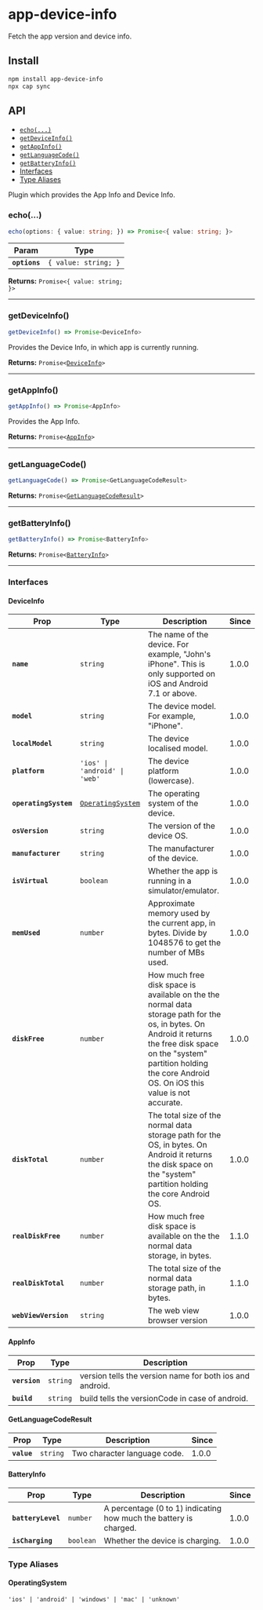 # app-device-info

Fetch the app version and device info.

## Install

```bash
npm install app-device-info
npx cap sync
```

## API

<docgen-index>

* [`echo(...)`](#echo)
* [`getDeviceInfo()`](#getdeviceinfo)
* [`getAppInfo()`](#getappinfo)
* [`getLanguageCode()`](#getlanguagecode)
* [`getBatteryInfo()`](#getbatteryinfo)
* [Interfaces](#interfaces)
* [Type Aliases](#type-aliases)

</docgen-index>

<docgen-api>
<!--Update the source file JSDoc comments and rerun docgen to update the docs below-->

Plugin which provides the App Info and Device Info.

### echo(...)

```typescript
echo(options: { value: string; }) => Promise<{ value: string; }>
```

| Param         | Type                            |
| ------------- | ------------------------------- |
| **`options`** | <code>{ value: string; }</code> |

**Returns:** <code>Promise&lt;{ value: string; }&gt;</code>

--------------------


### getDeviceInfo()

```typescript
getDeviceInfo() => Promise<DeviceInfo>
```

Provides the Device Info, in which app is currently running.

**Returns:** <code>Promise&lt;<a href="#deviceinfo">DeviceInfo</a>&gt;</code>

--------------------


### getAppInfo()

```typescript
getAppInfo() => Promise<AppInfo>
```

Provides the App Info.

**Returns:** <code>Promise&lt;<a href="#appinfo">AppInfo</a>&gt;</code>

--------------------


### getLanguageCode()

```typescript
getLanguageCode() => Promise<GetLanguageCodeResult>
```

**Returns:** <code>Promise&lt;<a href="#getlanguagecoderesult">GetLanguageCodeResult</a>&gt;</code>

--------------------


### getBatteryInfo()

```typescript
getBatteryInfo() => Promise<BatteryInfo>
```

**Returns:** <code>Promise&lt;<a href="#batteryinfo">BatteryInfo</a>&gt;</code>

--------------------


### Interfaces


#### DeviceInfo

| Prop                  | Type                                                        | Description                                                                                                                                                                                                                         | Since |
| --------------------- | ----------------------------------------------------------- | ----------------------------------------------------------------------------------------------------------------------------------------------------------------------------------------------------------------------------------- | ----- |
| **`name`**            | <code>string</code>                                         | The name of the device. For example, "John's iPhone". This is only supported on iOS and Android 7.1 or above.                                                                                                                       | 1.0.0 |
| **`model`**           | <code>string</code>                                         | The device model. For example, "iPhone".                                                                                                                                                                                            | 1.0.0 |
| **`localModel`**      | <code>string</code>                                         | The device localised model.                                                                                                                                                                                                         | 1.0.0 |
| **`platform`**        | <code>'ios' \| 'android' \| 'web'</code>                    | The device platform (lowercase).                                                                                                                                                                                                    | 1.0.0 |
| **`operatingSystem`** | <code><a href="#operatingsystem">OperatingSystem</a></code> | The operating system of the device.                                                                                                                                                                                                 | 1.0.0 |
| **`osVersion`**       | <code>string</code>                                         | The version of the device OS.                                                                                                                                                                                                       | 1.0.0 |
| **`manufacturer`**    | <code>string</code>                                         | The manufacturer of the device.                                                                                                                                                                                                     | 1.0.0 |
| **`isVirtual`**       | <code>boolean</code>                                        | Whether the app is running in a simulator/emulator.                                                                                                                                                                                 | 1.0.0 |
| **`memUsed`**         | <code>number</code>                                         | Approximate memory used by the current app, in bytes. Divide by 1048576 to get the number of MBs used.                                                                                                                              | 1.0.0 |
| **`diskFree`**        | <code>number</code>                                         | How much free disk space is available on the the normal data storage path for the os, in bytes. On Android it returns the free disk space on the "system" partition holding the core Android OS. On iOS this value is not accurate. | 1.0.0 |
| **`diskTotal`**       | <code>number</code>                                         | The total size of the normal data storage path for the OS, in bytes. On Android it returns the disk space on the "system" partition holding the core Android OS.                                                                    | 1.0.0 |
| **`realDiskFree`**    | <code>number</code>                                         | How much free disk space is available on the the normal data storage, in bytes.                                                                                                                                                     | 1.1.0 |
| **`realDiskTotal`**   | <code>number</code>                                         | The total size of the normal data storage path, in bytes.                                                                                                                                                                           | 1.1.0 |
| **`webViewVersion`**  | <code>string</code>                                         | The web view browser version                                                                                                                                                                                                        | 1.0.0 |


#### AppInfo

| Prop          | Type                | Description                                              |
| ------------- | ------------------- | -------------------------------------------------------- |
| **`version`** | <code>string</code> | version tells the version name for both ios and android. |
| **`build`**   | <code>string</code> | build tells the versionCode in case of android.          |


#### GetLanguageCodeResult

| Prop        | Type                | Description                  | Since |
| ----------- | ------------------- | ---------------------------- | ----- |
| **`value`** | <code>string</code> | Two character language code. | 1.0.0 |


#### BatteryInfo

| Prop               | Type                 | Description                                                       | Since |
| ------------------ | -------------------- | ----------------------------------------------------------------- | ----- |
| **`batteryLevel`** | <code>number</code>  | A percentage (0 to 1) indicating how much the battery is charged. | 1.0.0 |
| **`isCharging`**   | <code>boolean</code> | Whether the device is charging.                                   | 1.0.0 |


### Type Aliases


#### OperatingSystem

<code>'ios' | 'android' | 'windows' | 'mac' | 'unknown'</code>

</docgen-api>
